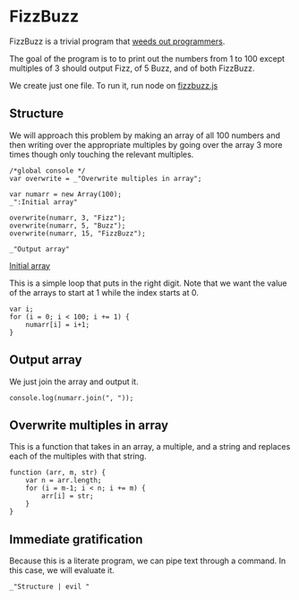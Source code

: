 # FizzBuzz

FizzBuzz is a trivial program that [weeds out programmers](http://www.codinghorror.com/blog/2007/02/why-cant-programmers-program.html).  

The goal of the program is to to print out the numbers from 1 to 100 except multiples of 3 should output Fizz, of 5 Buzz, and of both FizzBuzz. 

We create just one file. To run it, run node on [fizzbuzz.js](#structure "save:| tidy js, kv(indent_size, 2) ")

## Structure

We will approach this problem by making an array of all 100 numbers and then writing over the appropriate multiples by going over the array 3 more times though only touching the relevant multiples. 

[](# ":| jshint ")

    /*global console */
    var overwrite = _"Overwrite multiples in array";

    var numarr = new Array(100);
    _":Initial array"

    overwrite(numarr, 3, "Fizz");
    overwrite(numarr, 5, "Buzz");
    overwrite(numarr, 15, "FizzBuzz");

    _"Output array"


[Initial array]()

This is a simple loop that puts in the right digit. Note that we want the
value of the arrays to start at 1 while the index starts at 0. 

    var i; 
    for (i = 0; i < 100; i += 1) {
        numarr[i] = i+1;
    }

## Output array

We just join the array and output it.

    console.log(numarr.join(", "));

## Overwrite multiples in array

This is a function that takes in an array, a multiple, and a string and replaces each of the multiples with that string. 

    function (arr, m, str) {
        var n = arr.length;
        for (i = m-1; i < n; i += m) {
            arr[i] = str;       
        }
    }

## Immediate gratification

Because this is a literate program, we can pipe text through a command. In this case, we will evaluate it. 

    _"Structure | evil "
